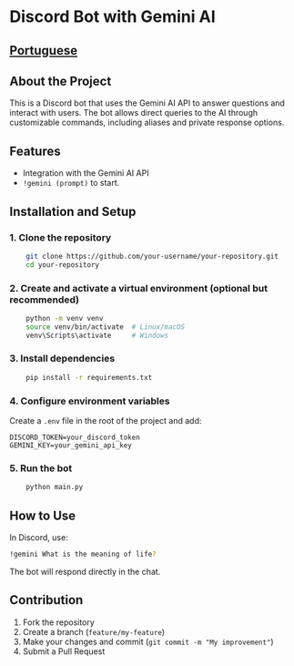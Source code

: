 # Discord Bot with Gemini AI

## [Portuguese](readme-pt.md)

## About the Project  
This is a Discord bot that uses the Gemini AI API to answer questions and interact with users. The bot allows direct queries to the AI through customizable commands, including aliases and private response options.

## Features  
- Integration with the Gemini AI API  
- `!gemini (prompt)` to start.

## Installation and Setup  
### 1. Clone the repository  
```bash
    git clone https://github.com/your-username/your-repository.git
    cd your-repository
```

### 2. Create and activate a virtual environment (optional but recommended)  
```bash
    python -m venv venv
    source venv/bin/activate  # Linux/macOS
    venv\Scripts\activate     # Windows
```

### 3. Install dependencies  
```bash
    pip install -r requirements.txt
```

### 4. Configure environment variables  
Create a `.env` file in the root of the project and add:  
```
DISCORD_TOKEN=your_discord_token
GEMINI_KEY=your_gemini_api_key
```

### 5. Run the bot  
```bash
    python main.py
```

## How to Use  
In Discord, use:  
```bash
!gemini What is the meaning of life?
```
The bot will respond directly in the chat.

## Contribution  
1. Fork the repository  
2. Create a branch (`feature/my-feature`)  
3. Make your changes and commit (`git commit -m "My improvement"`)  
4. Submit a Pull Request

